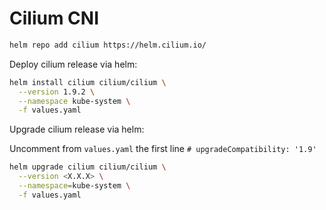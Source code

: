 # Cilium CNI

```bash
helm repo add cilium https://helm.cilium.io/
```

Deploy cilium release via helm:

```bash
helm install cilium cilium/cilium \
  --version 1.9.2 \
  --namespace kube-system \
  -f values.yaml
```

Upgrade cilium release via helm:

Uncomment from `values.yaml` the first line `# upgradeCompatibility: '1.9'`

```bash
helm upgrade cilium cilium/cilium \
  --version <X.X.X> \
  --namespace=kube-system \
  -f values.yaml
```